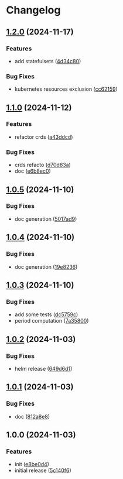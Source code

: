 # Changelog

## [1.2.0](https://github.com/cloudscalerio/cloudscaler/compare/v1.1.0...v1.2.0) (2024-11-17)


### Features

* add statefulsets ([4d34c80](https://github.com/cloudscalerio/cloudscaler/commit/4d34c8032f7caa930141466cad61939e0c9b0fed))


### Bug Fixes

* kubernetes resources exclusion ([cc62159](https://github.com/cloudscalerio/cloudscaler/commit/cc621590b6c81649daecf821ba50fa4d348021d2))

## [1.1.0](https://github.com/cloudscalerio/cloudscaler/compare/v1.0.5...v1.1.0) (2024-11-12)


### Features

* refactor crds ([a43ddcd](https://github.com/cloudscalerio/cloudscaler/commit/a43ddcd4c763751fa7adef43fd533e33075f715a))


### Bug Fixes

* crds refacto ([d70d83a](https://github.com/cloudscalerio/cloudscaler/commit/d70d83a6c334a00ab01c46b721b98966677ca9cf))
* doc ([e6b8ec0](https://github.com/cloudscalerio/cloudscaler/commit/e6b8ec017249a8e7f84d62b68cb24568cffe2c54))

## [1.0.5](https://github.com/cloudscalerio/cloudscaler/compare/v1.0.4...v1.0.5) (2024-11-10)


### Bug Fixes

* doc generation ([5017ad9](https://github.com/cloudscalerio/cloudscaler/commit/5017ad9985b28deeeccc07f9a17bce62c3d72a7e))

## [1.0.4](https://github.com/cloudscalerio/cloudscaler/compare/v1.0.3...v1.0.4) (2024-11-10)


### Bug Fixes

* doc generation ([19e8236](https://github.com/cloudscalerio/cloudscaler/commit/19e8236ae5beb72e974646e25ccd36be7eb68538))

## [1.0.3](https://github.com/cloudscalerio/cloudscaler/compare/v1.0.2...v1.0.3) (2024-11-10)


### Bug Fixes

* add some tests ([dc5759c](https://github.com/cloudscalerio/cloudscaler/commit/dc5759c5de67a270461b4be07742fd6f3147081f))
* period computation ([7a35800](https://github.com/cloudscalerio/cloudscaler/commit/7a358004e812de08163e18a109276bad9a992948))

## [1.0.2](https://github.com/cloudscalerio/cloudscaler/compare/v1.0.1...v1.0.2) (2024-11-03)


### Bug Fixes

* helm release ([649d6d1](https://github.com/cloudscalerio/cloudscaler/commit/649d6d19a24c97258aa277b1a940d6de49402e89))

## [1.0.1](https://github.com/cloudscalerio/cloudscaler/compare/v1.0.0...v1.0.1) (2024-11-03)


### Bug Fixes

* doc ([812a8e8](https://github.com/cloudscalerio/cloudscaler/commit/812a8e85ba32ed9137d7eca84f47bb7846067000))

## 1.0.0 (2024-11-03)


### Features

* init ([e8be0d4](https://github.com/cloudscalerio/cloudscaler/commit/e8be0d4f0a343363081908bf2a4e694d463ef676))
* initial release ([5c140f6](https://github.com/cloudscalerio/cloudscaler/commit/5c140f6a864bd522f0be09b088c027270433a134))
